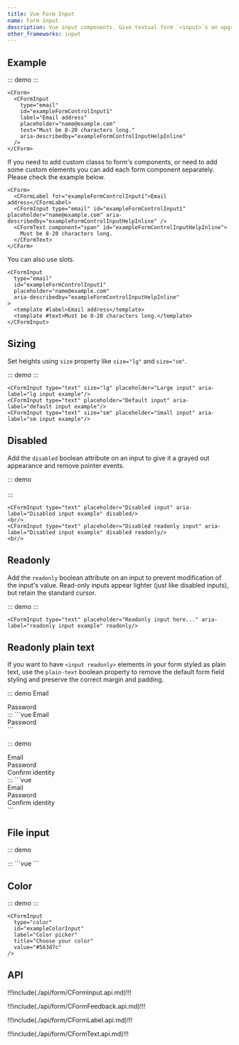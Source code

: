 ```yaml
---
title: Vue Form Input
name: Form input
description: Vue input components. Give textual form `<input>`s an upgrade with custom styles, sizing, focus states, validation, and more.
other_frameworks: input
---
```


## Example

::: demo
<CForm>
  <CFormInput
    type="email"
    id="exampleFormControlInput1"
    label="Email address"
    placeholder="name@example.com"
    text="Must be 8-20 characters long."
    aria-describedby="exampleFormControlInputHelpInline"
  />
</CForm>
:::
```vue
<CForm>
  <CFormInput
    type="email"
    id="exampleFormControlInput1"
    label="Email address"
    placeholder="name@example.com"
    text="Must be 8-20 characters long."
    aria-describedby="exampleFormControlInputHelpInline"
  />
</CForm>
```

If you need to add custom classs to form's components, or need to add some custom elements you can add each form component separately. Please check the example below.

```vue
<CForm>
  <CFormLabel for="exampleFormControlInput1">Email address</CFormLabel>
  <CFormInput type="email" id="exampleFormControlInput1" placeholder="name@example.com" aria-describedby="exampleFormControlInputHelpInline" />
  <CFormText component="span" id="exampleFormControlInputHelpInline">
    Must be 8-20 characters long.
  </CFormText>
</CForm>
```

You can also use slots.

```vue
<CFormInput
  type="email"
  id="exampleFormControlInput1"
  placeholder="name@example.com"
  aria-describedby="exampleFormControlInputHelpInline"
>
  <template #label>Email address</template>
  <template #text>Must be 8-20 characters long.</template>
</CFormInput>
```

## Sizing

Set heights using `size` property like `size="lg"` and `size="sm"`.

::: demo
<CFormInput
  type="text"
  class="mb-3"
  size="lg"
  placeholder="Large input"
  aria-label="lg input example"
/>
<CFormInput
  type="text"
  class="mb-3"
  placeholder="Default input"
  aria-label="default input example"
/>
<CFormInput
  type="text"
  class="mb-3"
  size="sm"
  placeholder="Small input"
  aria-label="sm input example"
/>
:::
```vue
<CFormInput type="text" size="lg" placeholder="Large input" aria-label="lg input example"/>
<CFormInput type="text" placeholder="Default input" aria-label="default input example"/>
<CFormInput type="text" size="sm" placeholder="Small input" aria-label="sm input example"/>
```

## Disabled

Add the `disabled` boolean attribute on an input to give it a grayed out appearance and remove pointer events.

::: demo
<CFormInput type="text" placeholder="Disabled input" aria-label="Disabled input example" disabled/>
<br/>
<CFormInput type="text" placeholder="Disabled readonly input" aria-label="Disabled input example" disabled readonly/>
<br/>
:::
```vue
<CFormInput type="text" placeholder="Disabled input" aria-label="Disabled input example" disabled/>
<br/>
<CFormInput type="text" placeholder="Disabled readonly input" aria-label="Disabled input example" disabled readonly/>
<br/>
```

## Readonly

Add the `readonly` boolean attribute on an input to prevent modification of the input's value. Read-only inputs appear lighter (just like disabled inputs), but retain the standard cursor.

::: demo
<CFormInput type="text" placeholder="Readonly input here..." aria-label="readonly input example" readonly/>
:::
```vue
<CFormInput type="text" placeholder="Readonly input here..." aria-label="readonly input example" readonly/>
```

## Readonly plain text

If you want to have `<input readonly>` elements in your form styled as plain text, use the `plain-text` boolean property to remove the default form field styling and preserve the correct margin and padding.

::: demo
<CRow class="mb-3">
  <CFormLabel for="staticEmail" class="col-sm-2 col-form-label">Email</CFormLabel>
  <div class="col-sm-10">
    <CFormInput type="text" id="staticEmail" value="email@example.com" readonly plain-text/>
  </div>
</CRow>
<CRow class="mb-3">
  <CFormLabel for="inputPassword" class="col-sm-2 col-form-label">Password</CFormLabel>
  <div class="col-sm-10">
    <CFormInput type="password" id="inputPassword"/>
  </div>
</CRow>
:::
```vue
<CRow class="mb-3">
  <CFormLabel for="staticEmail" class="col-sm-2 col-form-label">Email</CFormLabel>
  <div class="col-sm-10">
    <CFormInput type="text" id="staticEmail" value="email@example.com" readonly plain-text/>
  </div>
</CRow>
<CRow class="mb-3">
  <CFormLabel for="inputPassword" class="col-sm-2 col-form-label">Password</CFormLabel>
  <div class="col-sm-10">
    <CFormInput type="password" id="inputPassword"/>
  </div>
</CRow>
```

::: demo
<CForm class="row g-3">
  <div class="col-auto">
    <CFormLabel for="staticEmail2" class="visually-hidden">Email</CFormLabel>
    <CFormInput type="text" id="staticEmail2" value="email@example.com" readonly plain-text/>
  </div>
  <div class="col-auto">
    <CFormLabel for="inputPassword2" class="visually-hidden">Password</CFormLabel>
    <CFormInput type="password" id="inputPassword2" placeholder="Password"/>
  </div>
  <div class="col-auto">
    <CButton type="submit" color="primary" class="mb-3">Confirm identity</CButton>
  </div>
</CForm>
:::
```vue
<CForm class="row g-3">
  <div class="col-auto">
    <CFormLabel for="staticEmail2" class="visually-hidden">Email</CFormLabel>
    <CFormInput type="text" id="staticEmail2" value="email@example.com" readonly plain-text/>
  </div>
  <div class="col-auto">
    <CFormLabel for="inputPassword2" class="visually-hidden">Password</CFormLabel>
    <CFormInput type="password" id="inputPassword2" placeholder="Password"/>
  </div>
  <div class="col-auto">
    <CButton type="submit" color="primary" class="mb-3">Confirm identity</CButton>
  </div>
</CForm>
```

## File input

::: demo
<div class="mb-3">
  <CFormInput type="file" id="formFile" label="Default file input example" />
</div>
<div class="mb-3">
  <CFormInput type="file" id="formFileMultiple" label="Multiple files input example" multiple />
</div>
<div class="mb-3">
  <CFormInput type="file" id="formFileDisabled" label="Disabled file input example" disabled />
</div>
<div class="mb-3">
  <CFormInput type="file" size="sm" id="formFileSm" label="Small file input example" />
</div>
<div>
  <CFormInput type="file" size="lg" id="formFileLg" label="Large file input example" />
</div>
:::
```vue
<CFormInput type="file" id="formFile" label="Default file input example" />
<CFormInput type="file" id="formFileMultiple" label="Multiple files input example" multiple />
<CFormInput type="file" id="formFileDisabled" label="Disabled file input example" disabled />
<CFormInput type="file" size="sm" id="formFileSm" label="Small file input example" />
<CFormInput type="file" size="lg" id="formFileLg" label="Large file input example" />
```

## Color

::: demo
  <CFormInput
    type="color"
    id="exampleColorInput"
    label="Color picker"
    title="Choose your color"
    value="#563d7c"
  />
:::
```vue
<CFormInput
  type="color"
  id="exampleColorInput"
  label="Color picker"
  title="Choose your color"
  value="#563d7c"
/>
```

## API

!!!include(./api/form/CFormInput.api.md)!!!

!!!include(./api/form/CFormFeedback.api.md)!!!

!!!include(./api/form/CFormLabel.api.md)!!!

!!!include(./api/form/CFormText.api.md)!!!